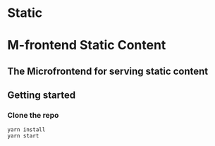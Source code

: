 # Static

# M-frontend Static Content
## The Microfrontend for serving static content

## Getting started
### Clone the repo
```
yarn install
yarn start
```

